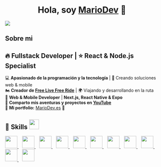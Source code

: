 <div align="center">
<h1 align="center">Hola, soy <a href="https://www.mariodev.es">MarioDev</a> 👋</h1>
</div>
<img src="https://i.postimg.cc/Hn1dgsFx/banner-git.png">


## Sobre mi
## 🔥 Fullstack Developer | ⭐ React & Node.js Specialist  

💻 **Apasionado de la programación y la tecnología** | 🚀 Creando soluciones web & mobile  
🏍️ **Creador de [Free Live Free Ride](https://www.freelivefreeride.com)** | 🌍 Viajando y desarrollando en la ruta  
📲 **Web & Mobile Developer** | **Next.js, React Native & Expo**  
🎥 **Comparto mis aventuras y proyectos en [YouTube](https://www.youtube.com/@freelivefreeride)**  
📂 **Mi portfolio:** [MarioDev.es](https://www.mariodev.es) 🚀  



## 🚀 Skills <img src="https://media2.giphy.com/media/QssGEmpkyEOhBCb7e1/giphy.gif?cid=ecf05e47a0n3gi1bfqntqmob8g9aid1oyj2wr3ds3mg700bl&rid=giphy.gif" width="32px">  

<p align="left">
  <a href="https://github.com/MarioGilRuiz?tab=repositories&q=&type=&language=javascript&sort=">
    <img width="40px" src="https://raw.githubusercontent.com/rahulbanerjee26/githubAboutMeGenerator/main/icons/javascript.svg">
  </a>
  &nbsp;&nbsp;
  <a href="https://github.com/MarioGilRuiz?tab=repositories&q=&type=&language=typescript&sort=">
    <img width="40px" src="https://raw.githubusercontent.com/rahulbanerjee26/githubAboutMeGenerator/main/icons/typescript.svg">
  </a>
  &nbsp;&nbsp;
  <a href="https://github.com/MarioGilRuiz?tab=repositories&q=&type=&language=reactjs&sort=">
    <img width="40px" src="https://raw.githubusercontent.com/rahulbanerjee26/githubAboutMeGenerator/main/icons/reactjs.svg">
  </a>
  &nbsp;&nbsp;
  <a href="https://github.com/MarioGilRuiz?tab=repositories&q=&type=&language=nextjs&sort=">
    <img width="40px" src="https://cdn.worldvectorlogo.com/logos/nextjs-2.svg">
  </a>
  &nbsp;&nbsp;
  <a href="https://github.com/MarioGilRuiz?tab=repositories&q=&type=&language=reactnative&sort=">
    <img width="40px" src="https://raw.githubusercontent.com/rahulbanerjee26/githubAboutMeGenerator/main/icons/reactnative.svg">
  </a>
  &nbsp;&nbsp;
  <a href="https://github.com/MarioGilRuiz?tab=repositories&q=&type=&language=nodejs&sort=">
    <img width="40px" src="https://raw.githubusercontent.com/rahulbanerjee26/githubAboutMeGenerator/main/icons/nodejs.svg">
  </a>
  &nbsp;&nbsp;
  <a href="https://github.com/MarioGilRuiz?tab=repositories&q=&type=&language=mongodb&sort=">
    <img width="40px" src="https://raw.githubusercontent.com/rahulbanerjee26/githubAboutMeGenerator/main/icons/mongodb.svg">
  </a>
  &nbsp;&nbsp;
  <a href="https://github.com/MarioGilRuiz?tab=repositories&q=&type=&language=sass&sort=">
    <img width="40px" src="https://raw.githubusercontent.com/rahulbanerjee26/githubAboutMeGenerator/main/icons/sass.svg">
  </a>
  &nbsp;&nbsp;
  <a href="https://github.com/MarioGilRuiz?tab=repositories&q=&type=&language=bootstrap&sort=">
    <img width="40px" src="https://raw.githubusercontent.com/rahulbanerjee26/githubAboutMeGenerator/main/icons/bootstrap.svg">
  </a>
  &nbsp;&nbsp;
  <a href="https://github.com/MarioGilRuiz?tab=repositories&q=&type=&language=css&sort=">
    <img width="40px" src="https://raw.githubusercontent.com/rahulbanerjee26/githubAboutMeGenerator/main/icons/css.svg">
  </a>
  &nbsp;&nbsp;
  <a href="https://github.com/MarioGilRuiz?tab=repositories&q=&type=&language=html&sort=">
    <img width="40px" src="https://raw.githubusercontent.com/rahulbanerjee26/githubAboutMeGenerator/main/icons/html.svg">
  </a>
</p>



